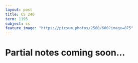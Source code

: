 ```yaml
---
layout: post
title: CS 240
term: 1195
subject: cs
feature_image: "https://picsum.photos/2560/600?image=875"
---
```

# Partial notes coming soon...
